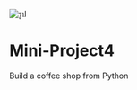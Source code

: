 ![รูป](https://user-images.githubusercontent.com/82629643/129208359-6d1e0f8f-a4b0-44d3-9f39-d0ae77d9e305.JPG)
# Mini-Project4
Build a coffee shop from Python
